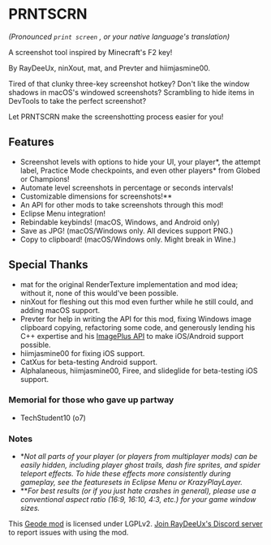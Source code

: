 # <cy>PRNTSCRN</c>

<c-AAAAAA>*(Pronounced  `print screen` , or your native language's translation)*</c>

A screenshot tool inspired by Minecraft's F2 key!

<c-e0e0e0>By</c> <c-009d9d>Ray</c><c-00ffff>Dee</c><c-009d9d>Ux</c><c-e0e0e0>,</c> <c-00ff00>nin</c><c-2222ff>X</c><c-00ff00>out</c><c-e0e0e0>,</c> <c-ff6666>mat</c><c-e0e0e0>, and</c> <c-7d7dff>Prev</c><c-ffa040>ter</c> <c-e0e0e0>and</c> <c-fcb5ff>hiim</c><c-00c8ff>jasmine</c><c-fcb5ff>00</c><c-e0e0e0><c-e0e0e0>.</c>

Tired of that clunky three-key screenshot hotkey? Don't like the window shadows in macOS's windowed screenshots? Scrambling to hide items in DevTools to take the perfect screenshot?

Let <cy>PRNTSCRN</c> make the screenshotting process easier for you!

## Features
- <c-ff9a00>Screenshot levels</c> with options to <cy>hide</c> <cl>your UI</c>, <co>your</c> <cj>player</c><c-AAAAAA>\*</c>, <cf>the attempt label</c>, <cg>Practice Mode checkpoints</c>, and even other players<c-AAAAAA>\*</c> from <c-f0d47f>Globed</c> or <c-fe45ad>C</c><c-ff59b1>h</c><c-ff6888>a</c><c-fd8874>m</c><c-fd9660>p</c><c-fdaf4f>i</c><c-ffc03c>o</c><c-fed125>n</c><c-ffe220>s</c>!
- <c-ff9a00>Automate level screenshots</c> in percentage or seconds intervals!
- <c-ff9a00>Customizable dimensions</c> for screenshots!<c-999999>\*\*</c>
- <c-ff9a00>An API</c> for other mods to take screenshots through this mod!
- <c-40a2f5>Eclipse Menu</c> integration!
- <cs>Rebindable</c> keybinds! (macOS, Windows, and Android only)
- <cs>Save as JPG</c>! (macOS/Windows only. All devices support PNG.)
- <cs>Copy to clipboard</c>! (macOS/Windows only. <c-ff5555>Might break in Wine.</c>)

## Special Thanks
- <c-ff6666>mat</c> for the original RenderTexture implementation and mod idea; without it, none of this would've been possible.
- <c-00ff00>nin</c><c-2222ff>X</c><c-00ff00>out</c> for fleshing out this mod even further while he still could, and adding macOS support.
- <c-7d7dff>Prev</c><c-ffa040>ter</c> for help in writing the API for this mod, fixing Windows image clipboard copying, refactoring some code, and generously lending his C++ expertise and his [ImagePlus API](https://geode-sdk.org/mods/prevter.imageplus) to make iOS/Android support possible.
- <c-fcb5ff>hiim</c><c-00c8ff>jasmine</c><c-fcb5ff>00</c> for fixing iOS support.
- <c-ff4444>CatXus</c> for beta-testing Android support.
- <c-4c6e5d>Alp</c><c-73ab90>ha</c><c-bc419c>la</c><c-ce6087>n</c><c-ec9667>e</c><c-fcfc78>o</c><c-83da96>u</c><c-80d5dc>s</c>, <c-fcb5ff>hiim</c><c-00c8ff>jasmine</c><c-fcb5ff>00</c>, <c-7d00ff>Firee</c>, and <c-b680ff>slideglide</c> for beta-testing iOS support.

### Memorial for those who gave up partway

- <c-ff7d00>Tech</c><c-ffb900>Student</c><c-ff7d00>10</c> (o7)

### Notes

- <c-AAAAAA>\**Not all parts of your player (or players from multiplayer mods) can be easily hidden, including player ghost trails, dash fire sprites, and spider teleport effects. To hide these effects more consistently during gameplay, see the featuresets in Eclipse Menu or KrazyPlayLayer.*</c>
- <c-999999>\*\**For best results (or if you just hate crashes in general), please use a conventional aspect ratio (16:9, 16:10, 4:3, etc.) for your game window sizes.*</c>

This [Geode mod](https://geode-sdk.org) is licensed under LGPLv2. [Join RayDeeUx's Discord server](https://discord.gg/WqZBYdBWZW) to report issues with using the mod.